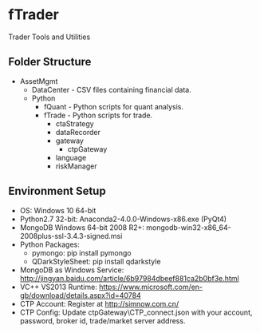 # fTrader
Trader Tools and Utilities

## Folder Structure
+ AssetMgmt
  + DataCenter - CSV files containing financial data.
  + Python
    + fQuant - Python scripts for quant analysis.
    + fTrade - Python scripts for trade.
      + ctaStrategy
      + dataRecorder
      + gateway
        + ctpGateway
      + language
      + riskManager

## Environment Setup
+ OS: Windows 10 64-bit
+ Python2.7 32-bit: Anaconda2-4.0.0-Windows-x86.exe (PyQt4)
+ MongoDB Windows 64-bit 2008 R2+: mongodb-win32-x86_64-2008plus-ssl-3.4.3-signed.msi
+ Python Packages:
  + pymongo: pip install pymongo
  + QDarkStyleSheet: pip install qdarkstyle
+ MongoDB as Windows Service: http://jingyan.baidu.com/article/6b97984dbeef881ca2b0bf3e.html
+ VC++ VS2013 Runtime: https://www.microsoft.com/en-gb/download/details.aspx?id=40784
+ CTP Account: Register at http://simnow.com.cn/
+ CTP Config: Update ctpGateway\CTP_connect.json with your account, password, broker id, trade/market server address.
